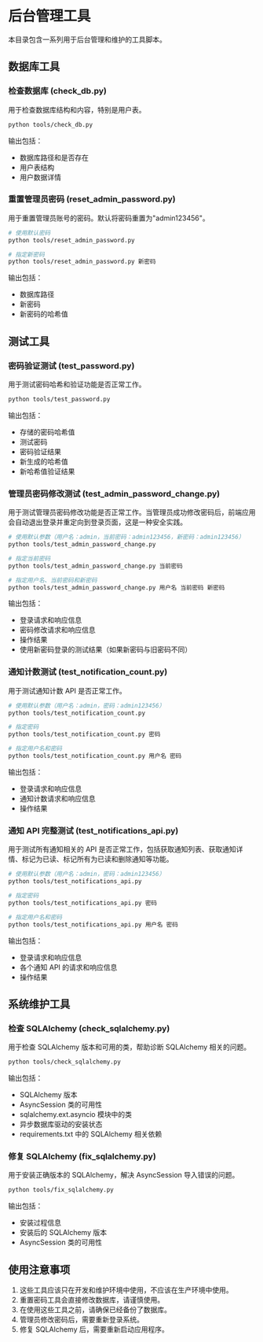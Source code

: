# 后台管理工具

本目录包含一系列用于后台管理和维护的工具脚本。

## 数据库工具

### 检查数据库 (check_db.py)

用于检查数据库结构和内容，特别是用户表。

```bash
python tools/check_db.py
```

输出包括：

- 数据库路径和是否存在
- 用户表结构
- 用户数据详情

### 重置管理员密码 (reset_admin_password.py)

用于重置管理员账号的密码。默认将密码重置为"admin123456"。

```bash
# 使用默认密码
python tools/reset_admin_password.py

# 指定新密码
python tools/reset_admin_password.py 新密码
```

输出包括：

- 数据库路径
- 新密码
- 新密码的哈希值

## 测试工具

### 密码验证测试 (test_password.py)

用于测试密码哈希和验证功能是否正常工作。

```bash
python tools/test_password.py
```

输出包括：

- 存储的密码哈希值
- 测试密码
- 密码验证结果
- 新生成的哈希值
- 新哈希值验证结果

### 管理员密码修改测试 (test_admin_password_change.py)

用于测试管理员密码修改功能是否正常工作。当管理员成功修改密码后，前端应用会自动退出登录并重定向到登录页面，这是一种安全实践。

```bash
# 使用默认参数（用户名：admin，当前密码：admin123456，新密码：admin123456）
python tools/test_admin_password_change.py

# 指定当前密码
python tools/test_admin_password_change.py 当前密码

# 指定用户名、当前密码和新密码
python tools/test_admin_password_change.py 用户名 当前密码 新密码
```

输出包括：

- 登录请求和响应信息
- 密码修改请求和响应信息
- 操作结果
- 使用新密码登录的测试结果（如果新密码与旧密码不同）

### 通知计数测试 (test_notification_count.py)

用于测试通知计数 API 是否正常工作。

```bash
# 使用默认参数（用户名：admin，密码：admin123456）
python tools/test_notification_count.py

# 指定密码
python tools/test_notification_count.py 密码

# 指定用户名和密码
python tools/test_notification_count.py 用户名 密码
```

输出包括：

- 登录请求和响应信息
- 通知计数请求和响应信息
- 操作结果

### 通知 API 完整测试 (test_notifications_api.py)

用于测试所有通知相关的 API 是否正常工作，包括获取通知列表、获取通知详情、标记为已读、标记所有为已读和删除通知等功能。

```bash
# 使用默认参数（用户名：admin，密码：admin123456）
python tools/test_notifications_api.py

# 指定密码
python tools/test_notifications_api.py 密码

# 指定用户名和密码
python tools/test_notifications_api.py 用户名 密码
```

输出包括：

- 登录请求和响应信息
- 各个通知 API 的请求和响应信息
- 操作结果

## 系统维护工具

### 检查 SQLAlchemy (check_sqlalchemy.py)

用于检查 SQLAlchemy 版本和可用的类，帮助诊断 SQLAlchemy 相关的问题。

```bash
python tools/check_sqlalchemy.py
```

输出包括：

- SQLAlchemy 版本
- AsyncSession 类的可用性
- sqlalchemy.ext.asyncio 模块中的类
- 异步数据库驱动的安装状态
- requirements.txt 中的 SQLAlchemy 相关依赖

### 修复 SQLAlchemy (fix_sqlalchemy.py)

用于安装正确版本的 SQLAlchemy，解决 AsyncSession 导入错误的问题。

```bash
python tools/fix_sqlalchemy.py
```

输出包括：

- 安装过程信息
- 安装后的 SQLAlchemy 版本
- AsyncSession 类的可用性

## 使用注意事项

1. 这些工具应该只在开发和维护环境中使用，不应该在生产环境中使用。
2. 重置密码工具会直接修改数据库，请谨慎使用。
3. 在使用这些工具之前，请确保已经备份了数据库。
4. 管理员修改密码后，需要重新登录系统。
5. 修复 SQLAlchemy 后，需要重新启动应用程序。
